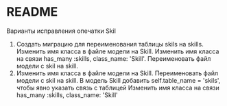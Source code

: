 # README

Варианты исправления опечатки Skil
1. Создать миграцию для переименования таблицы skils на skills.
   Изменить имя класса в файле модели на Skill.
   Изменить имя класса на связи has_many :skills, class_name: 'Skill'.
   Переименовать файл модели с skil на skill.
2. Изменить имя класса в файле модели на Skill.
   Переименовать файл модели с skil на skill.
   В модель Skill добавить self.table_name = 'skils', чтобы явно указать связь с таблицей
   Изменить имя класса на связи has_many :skills, class_name: 'Skill'
